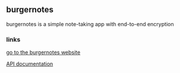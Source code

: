 ## burgernotes
burgernotes is a simple note-taking app with end-to-end encryption

### links
[go to the burgernotes website](https://notes.ctaposter.xyz/)

[API documentation](APIDOCS.md)